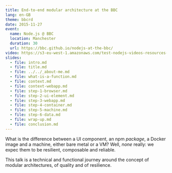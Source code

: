 ```yaml
---
title: End-to-end modular architecture at the BBC
lang: en-GB
theme: bbcrd
date: 2015-11-27
event:
  name: Node.js @ BBC
  location: Manchester
  duration: 30
  url: https://bbc.github.io/nodejs-at-the-bbc/
video: https://s3-eu-west-1.amazonaws.com/test-nodejs-videos-resources-dev-videosbucket-15ezktoo84itw/6.mp4
slides:
  - file: intro.md
  - file: title.md
  - file: ../../_about-me.md
  - file: what-is-a-function.md
  - file: context.md
  - file: context-webapp.md
  - file: step-1-browser.md
  - file: step-2-ui-element.md
  - file: step-3-webapp.md
  - file: step-4-container.md
  - file: step-5-machine.md
  - file: step-6-data.md
  - file: wrap-up.md
  - file: conclusion.md
---
```


What is the difference between a UI component, an npm *package*, a Docker image and a machine, either bare metal or a VM? Well, *none* really: we expec them to be resilient, composable and reliable.

This talk is a technical and functional journey around the concept of modular architectures, of quality and of resilience.
